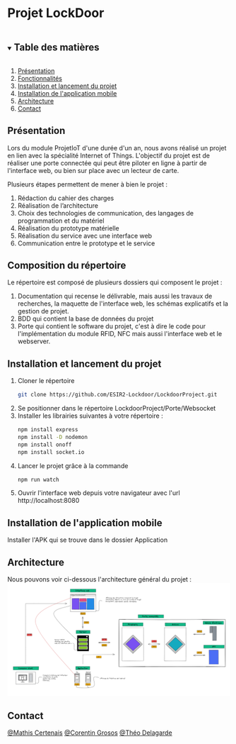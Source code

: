 <h1>Projet LockDoor</h1>
<!-- TABLE OF CONTENTS -->
<details open="open">
  <summary><h2 style="display: inline-block">Table des matières</h2></summary>
  <ol>
    <li><a href="#Présentation">Présentation</a></li>
    <li><a href="#Fonctionnalités">Fonctionnalités</a></li>
    <li><a href="#Installation et lancement du projet">Installation et lancement du projet</a></li>
    <li><a href="#Installation de l'application mobile">Installation de l'application mobile</a></li>
    <li><a href="#Architecture">Architecture</a></li>
    <li><a href="#Contact">Contact</a></li>
  </ol>
</details>

## Présentation
Lors du module ProjetIoT d'une durée d'un an, nous avons réalisé un projet en lien avec la spécialité Internet of Things. L'objectif du projet est de réaliser une porte connectée qui peut être piloter en ligne à partir de l'interface web, ou bien sur place avec un lecteur de carte.

Plusieurs étapes permettent de mener à bien le projet :
1. Rédaction du cahier des charges
2. Réalisation de l’architecture
3. Choix des technologies de communication, des langages de programmation et du matériel
4. Réalisation du prototype matérielle
5. Réalisation du service avec une interface web
6. Communication entre le prototype et le service

## Composition du répertoire
Le répertoire est composé de plusieurs dossiers qui composent le projet :
1. Documentation qui recense le délivrable, mais aussi les travaux de recherches, la maquette de l'interface web, les schémas explicatifs et la gestion de projet.
2. BDD qui contient la base de données du projet
3. Porte qui contient le software du projet, c'est à dire le code pour l'implémentation du module RFID, NFC mais aussi l'interface web et le webserver.

## Installation et lancement du projet

1. Cloner le répertoire
   ```sh
   git clone https://github.com/ESIR2-Lockdoor/LockdoorProject.git
   ```
2. Se positionner dans le répertoire LockdoorProject/Porte/Websocket
3. Installer les librairies suivantes à votre répertoire :
   ```sh
   npm install express
   npm install -D nodemon
   npm install onoff
   npm install socket.io

   ```
4. Lancer le projet grâce à la commande 
    ```sh
   npm run watch
    ```
5. Ouvrir l'interface web depuis votre navigateur avec l'url http://localhost:8080

## Installation de l'application mobile
Installer l'APK qui se trouve dans le dossier Application

## Architecture
Nous pouvons voir ci-dessous l'architecture général du projet :
 ![Screenshot](Documentation/Architecture/Architecture.png) 

## Contact
[@Mathis Certenais](https://www.linkedin.com/in/mathiscertenais/)
[@Corentin Grosos](https://www.linkedin.com/in/corentin-grosos-8092a719b/?originalSubdomain=fr)
[@Théo Delagarde](https://www.linkedin.com/in/th%C3%A9o-delagarde-029a35188/)
